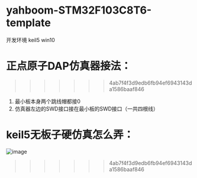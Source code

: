 # yahboom-STM32F103C8T6-template
开发环境 keil5 win10

# 正点原子DAP仿真器接法：
>>>>>>> 4ab7f4f3d9edb6fb94ef6943143da1586baaf846

1. 最小板本身两个跳线帽都接0
2. 仿真器左边的SWD接口接在最小板的SWD接口（一共四根线）

# keil5无板子硬仿真怎么弄：
![image](https://user-images.githubusercontent.com/72589655/125881382-a254a40d-9452-41f1-aedc-ef64ebaaeb94.png)
>>>>>>> 4ab7f4f3d9edb6fb94ef6943143da1586baaf846
